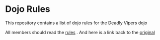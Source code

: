 Dojo Rules
==========

This repository contains a list of dojo rules for the Deadly Vipers dojo

All members should read the [rules](/dojo_rules.md) . And here is a link back to the  [original](https://github.com/deadlyvipers)
